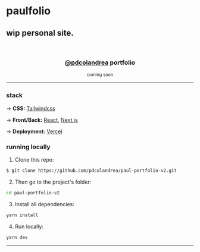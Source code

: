 # paulfolio

## **wip personal site**.

<div align="center">
    <br>
    <h3><strong><a href="https://twitter.com/chvndlerch">@pdcolandrea</a> portfolio</strong></h3>
    <sub>coming soon</sub>
</div>

<hr />

### stack

→ **CSS:** [Tailwindcss](https://tailwindcss.com/)

→ **Front/Back:** [React](https://reactjs.org/), [Next.js](https://nextjs.org/)

→ **Deployment:** [Vercel](https://vercel.com/)

### running locally

1. Clone this repo:

```sh
$ git clone https://github.com/pdcolandrea/paul-portfolio-v2.git
```

2. Then go to the project's folder:

```sh
cd paul-portfolio-v2
```

3. Install all dependencies:

```sh
yarn install
```

4. Run locally:

```sh
yarn dev
```

---
